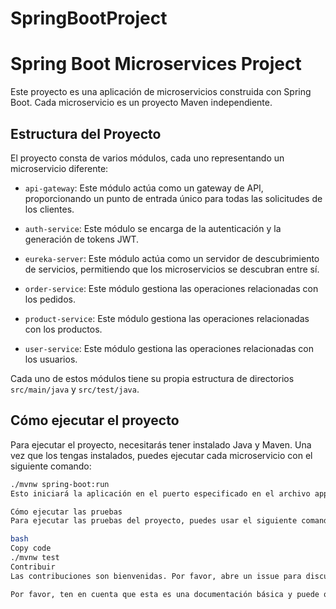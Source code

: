 # SpringBootProject
# Spring Boot Microservices Project

Este proyecto es una aplicación de microservicios construida con Spring Boot. Cada microservicio es un proyecto Maven independiente.

## Estructura del Proyecto

El proyecto consta de varios módulos, cada uno representando un microservicio diferente:

- `api-gateway`: Este módulo actúa como un gateway de API, proporcionando un punto de entrada único para todas las solicitudes de los clientes.

- `auth-service`: Este módulo se encarga de la autenticación y la generación de tokens JWT.

- `eureka-server`: Este módulo actúa como un servidor de descubrimiento de servicios, permitiendo que los microservicios se descubran entre sí.

- `order-service`: Este módulo gestiona las operaciones relacionadas con los pedidos.

- `product-service`: Este módulo gestiona las operaciones relacionadas con los productos.

- `user-service`: Este módulo gestiona las operaciones relacionadas con los usuarios.

Cada uno de estos módulos tiene su propia estructura de directorios `src/main/java` y `src/test/java`.

## Cómo ejecutar el proyecto

Para ejecutar el proyecto, necesitarás tener instalado Java y Maven. Una vez que los tengas instalados, puedes ejecutar cada microservicio con el siguiente comando:

```bash
./mvnw spring-boot:run
Esto iniciará la aplicación en el puerto especificado en el archivo application.properties de cada microservicio.

Cómo ejecutar las pruebas
Para ejecutar las pruebas del proyecto, puedes usar el siguiente comando:

bash
Copy code
./mvnw test
Contribuir
Las contribuciones son bienvenidas. Por favor, abre un issue para discutir lo que te gustaría cambiar o enviar un pull request.

Por favor, ten en cuenta que esta es una documentación básica y puede que necesites añadir más detalles dependiendo de las características específicas de tu proyecto.
